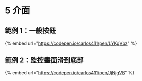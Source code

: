 # 5 介面

## 範例 1：一般按鈕

{% embed url="https://codepen.io/carlos411/pen/LYKgVbz" %}



## 範例 2：監控畫面滑到底部

{% embed url="https://codepen.io/carlos411/pen/JjNjgVB" %}

